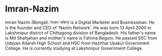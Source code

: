 # Imran-Nazim
Imran Nazim (Bengali: ইমরান নাজিম) is a Digital Marketer and Businessman. He is the founder and CEO of 'Nazim Network'. He was born 13 April 2000 in Lakshmipur district of Chittagong division of Bangladesh. His father's name is Md Shahjahan and mother's name is Fahima Begum. He passed SSC from Udayan Adarsh High School and HSC from Hazirhat Upakul Government College. He is currently studying at Lakshmipur Government College.
